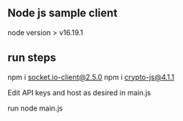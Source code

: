 ## Node js sample client
node version > v16.19.1

## run steps 

npm i socket.io-client@2.5.0 
npm i crypto-js@4.1.1 

Edit API keys and host as desired in main.js

run node main.js



